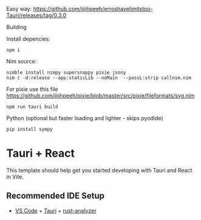 Easy way:
https://github.com/jiiihpeeh/erroshavelimitstoo-Tauri/releases/tag/0.3.0

Building

Install depencies:
```
npm i
```

Nim source:
```
nimble install nimpy supersnappy pixie jsony
nim c -d:release --app:staticLib --noMain  --passL:strip callnim.nim 
```
For pixie use this file https://github.com/jiiihpeeh/pixie/blob/master/src/pixie/fileformats/svg.nim


```
npm run tauri build
```

Python (optional but faster loading and lighter - skips pyodide)
```
pip install sympy
```


# Tauri + React

This template should help get you started developing with Tauri and React in Vite.

## Recommended IDE Setup

- [VS Code](https://code.visualstudio.com/) + [Tauri](https://marketplace.visualstudio.com/items?itemName=tauri-apps.tauri-vscode) + [rust-analyzer](https://marketplace.visualstudio.com/items?itemName=rust-lang.rust-analyzer)
